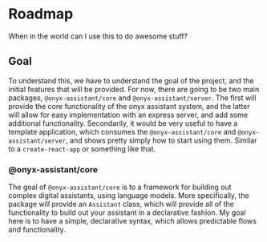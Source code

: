 # Roadmap

When in the world can I use this to do awesome stuff?

## Goal

To understand this, we have to understand the goal of the project, and the initial features that will be provided. For now, there are going to be two main packages, `@onyx-assistant/core` and `@onyx-assistant/server`. The first will provide the core functionality of the onyx assistant system, and the latter will allow for easy implementation with an express server, and add some additional functionality. Secondarily, it would be very useful to have a template application, which consumes the `@onyx-assistant/core` and `@onyx-assistant/server`, and shows pretty simply how to start using them. Similar to a `create-react-app` or something like that.

### @onyx-assistant/core

The goal of `@onyx-assistant/core` is to a framework for building out complex digital assistants, using language models. More specifically, the package will provide an `Assistant` class, which will provide all of the functionality to build out your assistant in a declarative fashion. My goal here is to have a simple, declarative syntax, which allows predictable flows and functionality.

